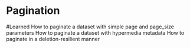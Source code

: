 # Pagination
#Learned
    How to paginate a dataset with simple page and page_size parameters
    How to paginate a dataset with hypermedia metadata
    How to paginate in a deletion-resilient manner

